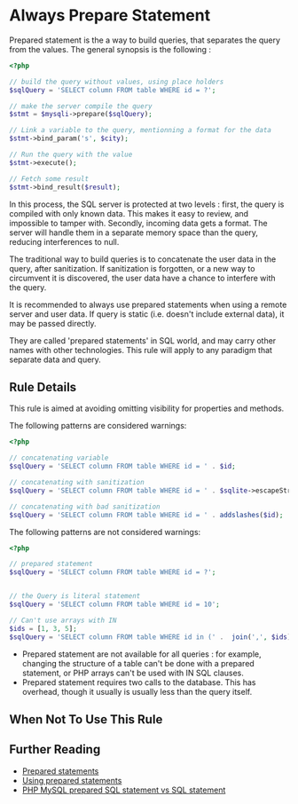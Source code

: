 <!-- Security -->
# Always Prepare Statement

Prepared statement is the a way to build queries, that separates the query from the values. The general synopsis is the following : 

```php
<?php

// build the query without values, using place holders
$sqlQuery = 'SELECT column FROM table WHERE id = ?';

// make the server compile the query
$stmt = $mysqli->prepare($sqlQuery);

// Link a variable to the query, mentionning a format for the data
$stmt->bind_param('s', $city);

// Run the query with the value
$stmt->execute();

// Fetch some result
$stmt->bind_result($result);

```
In this process, the SQL server is protected at two levels : first, the query is compiled with only known data. This makes it easy to review, and impossible to tamper with. Secondly, incoming data gets a format. The server will handle them in a separate memory space than the query, reducing interferences to null.

The traditional way to build queries is to concatenate the user data in the query, after sanitization. If sanitization is forgotten, or a new way to circumvent it is discovered, the user data have a chance to interfere with the query. 
 
It is recommended to always use prepared statements when using a remote server and user data. If query is static (i.e. doesn't include external data), it may be passed directly. 

They are called 'prepared statements' in SQL world, and may carry other names with other technologies. This rule will apply to any paradigm that separate data and query. 

## Rule Details

This rule is aimed at avoiding omitting visibility for properties and methods.

The following patterns are considered warnings:

```php
<?php

// concatenating variable
$sqlQuery = 'SELECT column FROM table WHERE id = ' . $id;

// concatenating with sanitization
$sqlQuery = 'SELECT column FROM table WHERE id = ' . $sqlite->escapeString($id);

// concatenating with bad sanitization
$sqlQuery = 'SELECT column FROM table WHERE id = ' . addslashes($id);

```

The following patterns are not considered warnings:

```php
<?php

// prepared statement
$sqlQuery = 'SELECT column FROM table WHERE id = ?';


// the Query is literal statement
$sqlQuery = 'SELECT column FROM table WHERE id = 10';

// Can't use arrays with IN
$ids = [1, 3, 5];
$sqlQuery = 'SELECT column FROM table WHERE id in (' .  join(',', $ids).')';

```


* Prepared statement are not available for all queries : for example, changing the structure of a table can't be done with a prepared statement, or PHP arrays can't be used with IN SQL clauses. 
* Prepared statement requires two calls to the database. This has overhead, though it usually is usually less than the query itself. 
## When Not To Use This Rule

## Further Reading

* [Prepared statements](http://php.net/mysqli.quickstart.prepared-statements)
* [Using prepared statements](https://www.inanimatt.com/php-prepared-statements.html)
* [PHP MySQL prepared SQL statement vs SQL statement](http://erlycoder.com/69/php-mysql-prepared-sql-statement-vs-sql-statement)
